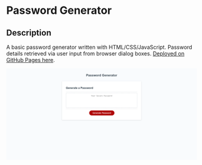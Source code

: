 # Password Generator

## Description

A basic password generator written with HTML/CSS/JavaScript. Password details retrieved via user input from browser dialog boxes. [Deployed on GitHub Pages here](https://isaiahgz.github.io/password-generator/).

![Screenshot of landing page](/github/assets/password-gen-screenshot.png)
